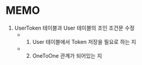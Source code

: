 # MEMO 

1. UserToken 테이블과 User 테이블의 조인 조건문 수정
    - 1. User 테이블에서 Token 저장을 필요로 하는 지 
    - 2. OneToOne 관계가 되어있는 지
